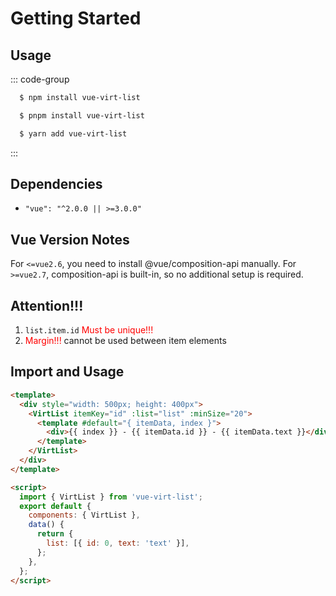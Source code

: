 # Getting Started

## Usage

::: code-group

```sh [npm]
  $ npm install vue-virt-list
```

```sh [pnpm]
  $ pnpm install vue-virt-list
```

```sh [yarn]
  $ yarn add vue-virt-list
```

:::

## Dependencies

- `"vue": "^2.0.0 || >=3.0.0"`

## Vue Version Notes

For `<=vue2.6`, you need to install @vue/composition-api manually.
For `>=vue2.7`, composition-api is built-in, so no additional setup is required.

## Attention!!!

1. `list.item.id` <font color="#f00">Must be unique!!!</font>
2. <font color="#f00">Margin!!!</font> cannot be used between item elements

## Import and Usage

```html
<template>
  <div style="width: 500px; height: 400px">
    <VirtList itemKey="id" :list="list" :minSize="20">
      <template #default="{ itemData, index }">
        <div>{{ index }} - {{ itemData.id }} - {{ itemData.text }}</div>
      </template>
    </VirtList>
  </div>
</template>

<script>
  import { VirtList } from 'vue-virt-list';
  export default {
    components: { VirtList },
    data() {
      return {
        list: [{ id: 0, text: 'text' }],
      };
    },
  };
</script>
```
